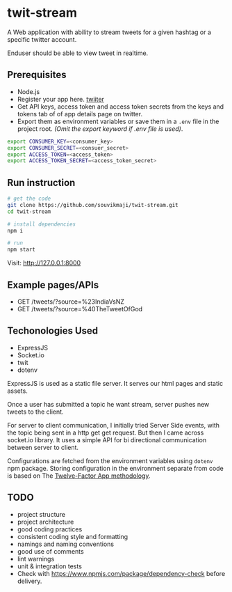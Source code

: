 # twit-stream

A Web application with ability to stream tweets for a given hashtag or a specific twitter account.

Enduser should be able to view tweet in realtime.

## Prerequisites

* Node.js
* Register your app here. [twiiter](https://apps.twitter.com/app/new)
* Get API keys, access token and access token secrets from the keys and tokens tab of of app details page on twitter.
* Export them as environment variables or save them in a `.env` file in the project root. *(Omit the export keyword if .env file is used)*.

```sh
export CONSUMER_KEY=<consumer_key>
export CONSUMER_SECRET=<consuer_secret>
export ACCESS_TOKEN=<access_token>
export ACCESS_TOKEN_SECRET=<access_token_secret>
```

## Run instruction

```sh
# get the code
git clone https://github.com/souvikmaji/twit-stream.git
cd twit-stream

# install dependencies
npm i

# run
npm start
```

Visit: <http://127.0.0.1:8000>

## Example pages/APIs

* GET /tweets/?source=%23IndiaVsNZ
* GET /tweets/?source=%40TheTweetOfGod

## Techonologies Used

* ExpressJS
* Socket.io
* twit
* dotenv

ExpressJS is used as a static file server. It serves our html pages and static assets.

Once a user has submitted a topic he want stream, server pushes new tweets to the client.

For server to client communication, I initially tried Server Side events, with the topic being sent in a http get get request. But then I came across socket.io library. It uses a simple API for bi directional communication between server to client.

Configurations are fetched from the environment variables using `dotenv` npm package. Storing configuration in the environment separate from code is based on The [Twelve-Factor App methodology](https://12factor.net/config).

## TODO

* project structure
* project architecture
* good coding practices
* consistent coding style and formatting
* namings and naming conventions
* good use of comments
* lint warnings
* unit & integration tests
* Check with <https://www.npmjs.com/package/dependency-check> before delivery.
